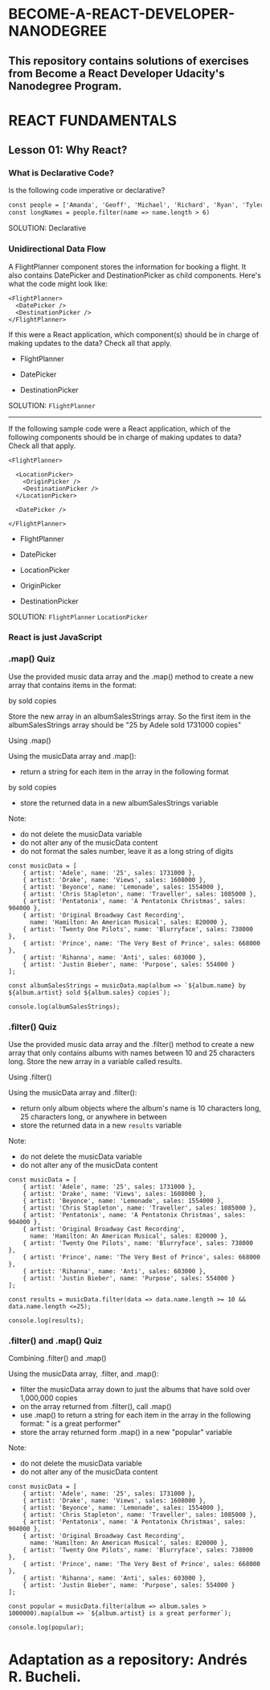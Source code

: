 # BECOME-A-REACT-DEVELOPER-NANODEGREE

## This repository contains solutions of exercises from Become a React Developer Udacity's Nanodegree Program. 

# REACT FUNDAMENTALS

## Lesson 01: Why React?

### What is Declarative Code?

Is the following code imperative or declarative?

```html
const people = ['Amanda', 'Geoff', 'Michael', 'Richard', 'Ryan', 'Tyler']
const longNames = people.filter(name => name.length > 6)
```

SOLUTION:
Declarative

### Unidirectional Data Flow

A FlightPlanner component stores the information for booking a flight. It also contains DatePicker and DestinationPicker as child components. Here's what the code might look like:

```
<FlightPlanner>
  <DatePicker />
  <DestinationPicker />
</FlightPlanner>
```
If this were a React application, which component(s) should be in charge of making updates to the data? Check all that apply.

 
* FlightPlanner

 
* DatePicker

 
* DestinationPicker

SOLUTION:
`FlightPlanner`
_________________________________________________________________________________________________________________________________________________________________________________

If the following sample code were a React application, which of the following components should be in charge of making updates to data? Check all that apply.

```
<FlightPlanner>

  <LocationPicker>
    <OriginPicker />
    <DestinationPicker />
  </LocationPicker>

  <DatePicker />

</FlightPlanner>
```
 
* FlightPlanner

 
* DatePicker

 
* LocationPicker

 
* OriginPicker

 
* DestinationPicker

SOLUTION:
`FlightPlanner`
`LocationPicker`


### React is just JavaScript

### .map() Quiz
Use the provided music data array and the .map() method to create a new array that contains items in the format:

<album-name> by <artist> sold <sales> copies
  
Store the new array in an albumSalesStrings array. So the first item in the albumSalesStrings array should be "25 by Adele sold 1731000 copies"


Using .map()
 
Using the musicData array and .map():

  * return a string for each item in the array in the following format
  
  <album-name> by <artist> sold <sales> copies
  
  * store the returned data in a new albumSalesStrings variable
 
 Note:
  * do not delete the musicData variable
  * do not alter any of the musicData content
  * do not format the sales number, leave it as a long string of digits
 

```
const musicData = [
    { artist: 'Adele', name: '25', sales: 1731000 },
    { artist: 'Drake', name: 'Views', sales: 1608000 },
    { artist: 'Beyonce', name: 'Lemonade', sales: 1554000 },
    { artist: 'Chris Stapleton', name: 'Traveller', sales: 1085000 },
    { artist: 'Pentatonix', name: 'A Pentatonix Christmas', sales: 904000 },
    { artist: 'Original Broadway Cast Recording', 
      name: 'Hamilton: An American Musical', sales: 820000 },
    { artist: 'Twenty One Pilots', name: 'Blurryface', sales: 738000 },
    { artist: 'Prince', name: 'The Very Best of Prince', sales: 668000 },
    { artist: 'Rihanna', name: 'Anti', sales: 603000 },
    { artist: 'Justin Bieber', name: 'Purpose', sales: 554000 }
];

const albumSalesStrings = musicData.map(album => `${album.name} by ${album.artist} sold ${album.sales} copies`);

console.log(albumSalesStrings);

```

### .filter() Quiz

Use the provided music data array and the .filter() method to create a new array that only contains albums with names between 10 and 25 characters long. Store the new array
in a variable called results.

Using .filter()
 
 Using the musicData array and .filter():
 
   * return only album objects where the album's name is
     10 characters long, 25 characters long, or anywhere in between
   * store the returned data in a new `results` variable
 
   Note:
   
   * do not delete the musicData variable
   * do not alter any of the musicData content
 

```
const musicData = [
    { artist: 'Adele', name: '25', sales: 1731000 },
    { artist: 'Drake', name: 'Views', sales: 1608000 },
    { artist: 'Beyonce', name: 'Lemonade', sales: 1554000 },
    { artist: 'Chris Stapleton', name: 'Traveller', sales: 1085000 },
    { artist: 'Pentatonix', name: 'A Pentatonix Christmas', sales: 904000 },
    { artist: 'Original Broadway Cast Recording', 
      name: 'Hamilton: An American Musical', sales: 820000 },
    { artist: 'Twenty One Pilots', name: 'Blurryface', sales: 738000 },
    { artist: 'Prince', name: 'The Very Best of Prince', sales: 668000 },
    { artist: 'Rihanna', name: 'Anti', sales: 603000 },
    { artist: 'Justin Bieber', name: 'Purpose', sales: 554000 }
];

const results = musicData.filter(data => data.name.length >= 10 && data.name.length <=25);

console.log(results);
```

### .filter() and .map() Quiz

Combining .filter() and .map()
 
Using the musicData array, .filter, and .map():
  
* filter the musicData array down to just the albums that have sold over 1,000,000 copies
* on the array returned from .filter(), call .map()
* use .map() to return a string for each item in the array in the following format: "<artist> is a great performer"
* store the array returned form .map() in a new "popular" variable
 
Note:
 
* do not delete the musicData variable
* do not alter any of the musicData content
 

```
const musicData = [
    { artist: 'Adele', name: '25', sales: 1731000 },
    { artist: 'Drake', name: 'Views', sales: 1608000 },
    { artist: 'Beyonce', name: 'Lemonade', sales: 1554000 },
    { artist: 'Chris Stapleton', name: 'Traveller', sales: 1085000 },
    { artist: 'Pentatonix', name: 'A Pentatonix Christmas', sales: 904000 },
    { artist: 'Original Broadway Cast Recording', 
      name: 'Hamilton: An American Musical', sales: 820000 },
    { artist: 'Twenty One Pilots', name: 'Blurryface', sales: 738000 },
    { artist: 'Prince', name: 'The Very Best of Prince', sales: 668000 },
    { artist: 'Rihanna', name: 'Anti', sales: 603000 },
    { artist: 'Justin Bieber', name: 'Purpose', sales: 554000 }
];

const popular = musicData.filter(album => album.sales > 1000000).map(album => `${album.artist} is a great performer`);

console.log(popular);
```



# Adaptation as a repository: Andrés R. Bucheli.
